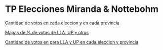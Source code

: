 # TP Elecciones Miranda & Nottebohm

[Cantidad de votos en cada eleccion y en cada provincia](https://magdalenanottebohm.github.io/infovis/tp_elecciones_miranda_y_nottebohm_grafico_1.html)

[Mapas de % de votos de LLA, UP y otros](https://magdalenanottebohm.github.io/infovis/tp_elecciones_miranda_y_nottebohm_grafico_2.html)

[Cantidad de votos en para LLA y UP en cada eleccion y provincia](https://magdalenanottebohm.github.io/infovis/tp_elecciones_miranda_y_nottebohm_grafico_3.html)
